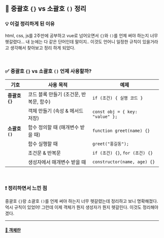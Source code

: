## 🚀 중괄호 `{}` vs 소괄호 `()` 정리

### 💡 이걸 정리하게 된 이유

html, css, js를 2주만에 공부하고 vue로 넘어오면서 `{}`와 `()`를 언제 써야 하는지 너무 헷갈렸다... 내 눈에는 다 같은 단어인데 말이지.. 이것도 언어니 일정한 규칙이 있을거라고 생각해서 찾아보고 정리 하게 되었다.

<br>

### ✅ 중괄호 `{}` vs 소괄호 `()` 언제 사용할까?

| 기호            | 사용 목적                               | 예제                            |
| --------------- | --------------------------------------- | ------------------------------- |
| **중괄호 `{}`** | 코드 블록 만들기 (조건문, 반복문, 함수) | `if (조건) { 실행 코드 }`       |
|                 | 객체 만들기 (속성 & 메서드 저장)        | `const obj = { key: "value" };` |
| **소괄호 `()`** | 함수 정의할 때 (매개변수 받을 때)       | `function greet(name) {}`       |
|                 | 함수 실행할 때                          | `greet("홍길동");`              |
|                 | 조건문 & 반복문                         | `if (조건) {}`, `for (조건) {}` |
|                 | 생성자에서 매개변수 받을 때             | `constructor(name, age) {}`     |

<br>

### ❗ 정리하면서 느낀 점

중괄호 `{}`랑 소괄호 `()`를 언제 써야 하는지 너무 헷갈렸는데 정리하고 보니 명확해졌다. 억시 규칙이 있었어! 그런데 이제 객체가 뭔지 생성자가 뭔지 헷갈린다. 이것도 정리해야겠다.

---

#### [📂 객체란](./object.md)
